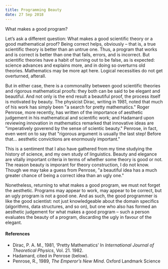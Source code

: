 ```yaml
---
title: Programming Beauty
date: 27 Sep 2018
---
```


What makes a good program?

Let’s ask a different question: What makes a good scientific theory or a good mathematical proof? Being correct helps, obviously – that is, a true scientific theory is better than an untrue one. Thus, a program that works and is correct is better than one that fails, errors, and is incorrect. But scientific theories have a habit of turning out to be false, as is expected: science advances and explains more, and in doing so overturns old theories. Mathematics may be more apt here. Logical necessities do not get overturned, afterall.

But in either case, there is a commonality between good scientific theories and rigorous mathematical proofs: they both can be said to be elegant and beautiful. And not only is the end result a beautiful proof, the process itself is motivated by beauty. The physicist Dirac, writing in 1981, noted that much of his work has simply been "a search for pretty mathematics." Roger Penrose, more recently, has written of the importance of aesthetic judgement in his mathematical and scientific work; and Hadamard upon reviewing innovation in mathematics remarked that innovative ideas are "imperatively goverend by the sense of scientic beauty." Penrose, in fact, even went on to say that "rigorous argument is usually the last step! Before that… aesthetic convictions are enormously important."

This is a sentiment that I also have gathered from my time studying the history of science, and my own study of linguistics. Beauty and elegance are vitally important criteria in terms of whether some theory is good or not. The reason beauty is imporant for theory construction, I do not know. Though we may take a guess from Penrose, "a beautiful idea has a much greater chance of being a correct idea than an ugly one."

Nonetheless, returning to what makes a good program, we must not forget the aesthetic. Programs may appear to work, may appear to be correct, but an ugly program is not a good one. And as such, the good programmer is like the good scientist: not just knowledgeable about the domain specifics (algorithms, data structures, and so on), but one who also has formed an aesthetic judgement for what makes a good program – such a person evaluates the beauty of a program, discarding the ugly in favour of the elegant.

#### References

* Dirac, P. A. M., 1981, ‘Pretty Mathematics’ In <em>International Journal of Theoretical Physics</em>, Vol. 21. 1982.
* Hadamard, cited in Penrose (below).
* Penrose, R., 1989, <em>The Emperor’s New Mind</em>. Oxford Landmark Science

